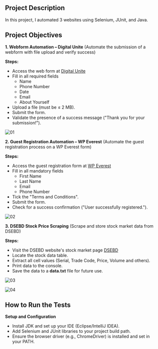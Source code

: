 ## Project Description
In this project, I automated 3 websites using Selenium, JUnit, and Java.

## Project Objectives
**1. Webform Automation – Digital Unite** (Automate the submission of a webform with file upload and verify success)

**Steps:**
- Access the web form at [Digital Unite](https://www.digitalunite.com/practice-webform-learners)
- Fill in all required fields
    - Name
    - Phone Number
    - Date
    - Email
    - About Yourself
- Upload a file (must be ≤ 2 MB).
- Submit the form.
- Validate the presence of a success message ("Thank you for your submission!").

![01](https://github.com/user-attachments/assets/bb3e18fb-fba2-4104-a088-ecd9786cd2ed)

**2. Guest Registration Automation – WP Everest** (Automate the guest registration process on a WP Everest form)

**Steps:**
- Access the guest registration form at [WP Everest](https://demo.wpeverest.com/user-registration/guest-registration-form/)
- Fill in all mandatory fields
    - First Name
    - Last Name
    - Email
    - Phone Number
- Tick the "Terms and Conditions".
- Submit the form.
- Check for a success confirmation ("User successfully registered.").

![02](https://github.com/user-attachments/assets/26689c27-1886-44d7-8abd-8a4163721c6a)

**3. DSEBD Stock Price Scraping** (Scrape and store stock market data from DSEBD)

**Steps:**
- Visit the DSEBD website's stock market page [DSEBD](https://dsebd.org/latest_share_price_scroll_by_value.php)
- Locate the stock data table.
- Extract all cell values (Serial, Trade Code, Price, Volume and others).
- Print data to the console.
- Save the data to a **data.txt** file for future use.

![03](https://github.com/user-attachments/assets/69f4fb08-a3af-433f-a567-097b0fd014d2)

![04](https://github.com/user-attachments/assets/1dc36965-08f6-4db6-8202-931b4b0cbcd3)

## How to Run the Tests 
**Setup and Configuration**
- Install JDK and set up your IDE (Eclipse/IntelliJ IDEA).
- Add Selenium and JUnit libraries to your project build path.
- Ensure the browser driver (e.g., ChromeDriver) is installed and set in your PATH.
